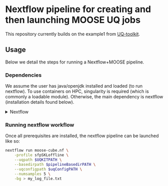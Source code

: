 # Nextflow pipeline for creating and then launching MOOSE UQ jobs

This repository currently builds on the example1 from [UQ-toolkit](https://github.com/farscape-project/uq-toolkit). 


## Usage

Below we detail the steps for running a Nextflow+MOOSE pipeline. 

### Dependencies

We assume the user has java/openjdk installed and loaded (to run nextflow). To use containers on HPC, singularity is required (which is commonly a loadable module). Otherwise, the main dependency is nextflow (installation details found below).

<details> <summary>Nextflow</summary>
    
Nextflow can be installed as shown below, note that it depends on Java >= 11.0.
```bash
cd $MYWORKDIR 
mkdir nextflow-build && cd nextflow-build
curl -s https://get.nextflow.io | bash
export PATH=$PWD:$PATH
```

when running in offline mode, as is typical of interactive sessions on compute nodes of many HPCs (such as Scafell Pike), you will be prompted to download the following file to the home directory of your *compute node* (not login node)
```bash
mkdir $MYWORKDIR/.nextflow/framework/24.04.4/ -p
cd $MYWORKDIR/.nextflow/framework/24.04.4/
wget https://www.nextflow.io/releases/v24.04.4/nextflow-24.04.4-one.jar
```
</details> 

### Running nextflow workflow

Once all prerequisites are installed, the nextflow pipeline can be launched like so:
```bash
nextflow run moose-cube.nf \
    -profile sfpSKLoffline \
    --uqpath $UQKITPATH \
    --basedirpath $pipelineBasedirPATH \
    --uqconfigpath $uqConfigPATH \
    --numsamples 5 \
    -bg > my_log_file.txt
```
